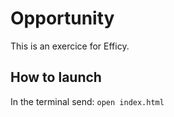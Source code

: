 # Opportunity

This is an exercice for Efficy.

## How to launch

In the terminal send:
`open index.html`
